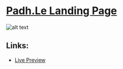 # [Padh.Le Landing Page](https://bhavya-gupta127.github.io/Padhle-landingpage/)

![alt text]( https://ik.imagekit.io/xiprot/landing-page.jpg?ik-sdk-version=javascript-1.4.3&updatedAt=1677446905111.jpg "Padh.Le Landing Page")

## Links:
+ [Live Preview](https://bhavya-gupta127.github.io/Padhle-landingpage/)

